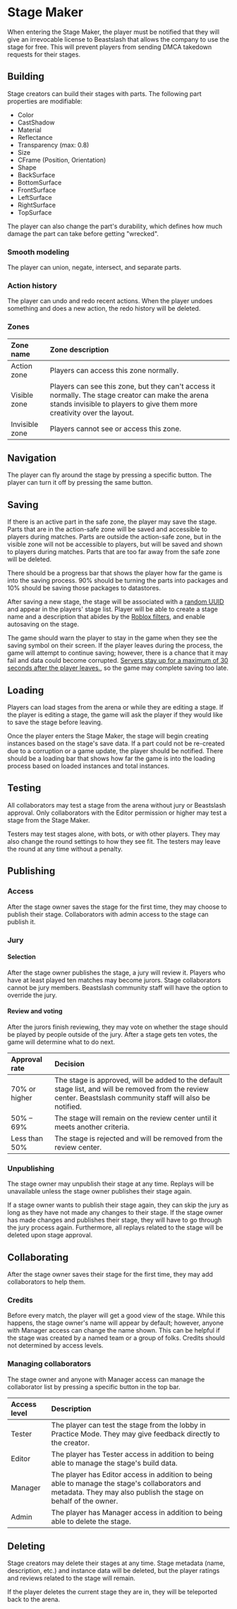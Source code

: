 # Stage Maker
When entering the Stage Maker, the player must be notified that they will give an irrevocable license to Beastslash that allows the company to use the stage for free. This will prevent players from sending DMCA takedown requests for their stages. 

## Building
Stage creators can build their stages with parts. The following part properties are modifiable:
* Color
* CastShadow
* Material
* Reflectance
* Transparency (max: 0.8)
* Size
* CFrame (Position, Orientation)
* Shape
* BackSurface
* BottomSurface
* FrontSurface
* LeftSurface
* RightSurface
* TopSurface

The player can also change the part's durability, which defines how much damage the part can take before getting "wrecked". 

### Smooth modeling
The player can union, negate, intersect, and separate parts. 

### Action history
The player can undo and redo recent actions. When the player undoes something and does a new action, the redo history will be deleted.

### Zones
<table>
  <thead>
    <tr>
      <th align="left">Zone name</th>
      <th align="left">Zone description</th>
    </tr>
  </thead>
  <tbody>
    <tr>
      <td>Action zone</td>
      <td>Players can access this zone normally.</td>
    </tr>
    <tr>
      <td>Visible zone</td>
      <td>Players can see this zone, but they can't access it normally. The stage creator can make the arena stands invisible to players to give them more creativity over the layout.</td>
    </tr>
    <tr>
      <td>Invisible zone</td>
      <td>Players cannot see or access this zone.</td>
    </tr>
  </tbody>
</table>

## Navigation
The player can fly around the stage by pressing a specific button. The player can turn it off by pressing the same button. 

## Saving
If there is an active part in the safe zone, the player may save the stage. Parts that are in the action-safe zone will be saved and accessible to players during matches. Parts are outside the action-safe zone, but in the visible zone will not be accessible to players, but will be saved and shown to players during matches. Parts that are too far away from the safe zone will be deleted.

There should be a progress bar that shows the player how far the game is into the saving process. 90% should be turning the parts into packages and 10% should be saving those packages to datastores.

After saving a new stage, the stage will be associated with a [random UUID](https://create.roblox.com/docs/reference/engine/classes/HttpService#GenerateGUID) and appear in the players' stage list. Player will be able to create a stage name and a description that abides by the [Roblox filters](https://create.roblox.com/docs/reference/engine/classes/Chat#FilterStringForBroadcast), and enable autosaving on the stage.

The game should warn the player to stay in the game when they see the saving symbol on their screen. If the player leaves during the process, the game will attempt to continue saving; however, there is a chance that it may fail and data could become corrupted. [Servers stay up for a maximum of 30 seconds after the player leaves.](https://create.roblox.com/docs/reference/engine/classes/DataModel#BindToClose), so the game may complete saving too late.

## Loading
Players can load stages from the arena or while they are editing a stage. If the player is editing a stage, the game will ask the player if they would like to save the stage before leaving.

Once the player enters the Stage Maker, the stage will begin creating instances based on the stage's save data. If a part could not be re-created due to a corruption or a game update, the player should be notified. There should be a loading bar that shows how far the game is into the loading process based on loaded instances and total instances.

## Testing
All collaborators may test a stage from the arena without jury or Beastslash approval. Only collaborators with the Editor permission or higher may test a stage from the Stage Maker.

Testers may test stages alone, with bots, or with other players. They may also change the round settings to how they see fit. The testers may leave the round at any time without a penalty.

## Publishing
### Access
After the stage owner saves the stage for the first time, they may choose to publish their stage. Collaborators with admin access to the stage can publish it. 

### Jury
#### Selection
After the stage owner publishes the stage, a jury will review it. Players who have at least played ten matches may become jurors. Stage collaborators cannot be jury members. Beastslash community staff will have the option to override the jury.

#### Review and voting
After the jurors finish reviewing, they may vote on whether the stage should be played by people outside of the jury. After a stage gets ten votes, the game will determine what to do next. 

<table>
  <thead>
    <tr>
      <th align="left">Approval rate</th>
      <th align="left">Decision</th>
    </tr>
  </thead>
  <tbody>
    <tr>
      <td>70% or higher</td>
      <td>The stage is approved, will be added to the default stage list, and will be removed from the review center. Beastslash community staff will also be notified.</td>
    </tr>
    <tr>
      <td>50% – 69%</td>
      <td>The stage will remain on the review center until it meets another criteria.</td>
    </tr>
    <tr>
      <td>Less than 50%</td>
      <td>The stage is rejected and will be removed from the review center.</td>
    </tr>
  </tbody>
</table>

### Unpublishing
The stage owner may unpublish their stage at any time. Replays will be unavailable unless the stage owner publishes their stage again.

If a stage owner wants to publish their stage again, they can skip the jury as long as they have not made any changes to their stage. If the stage owner has made changes and publishes their stage, they will have to go through the jury process again. Furthermore, all replays related to the stage will be deleted upon stage approval.

## Collaborating
After the stage owner saves their stage for the first time, they may add collaborators to help them. 

### Credits
Before every match, the player will get a good view of the stage. While this happens, the stage owner's name will appear by default; however, anyone with Manager access can change the name shown. This can be helpful if the stage was created by a named team or a group of folks. Credits should not determined by access levels.

### Managing collaborators
The stage owner and anyone with Manager access can manage the collaborator list by pressing a specific button in the top bar.

<table>
  <thead>
    <tr>
      <th align="left">Access level</th>
      <th align="left">Description</th>
    </tr>
  </thead>
  <tbody>
    <tr>
      <td>Tester</td>
      <td>The player can test the stage from the lobby in Practice Mode. They may give feedback directly to the creator.</td>
    </tr>
    <tr>
      <td>Editor</td>
      <td>The player has Tester access in addition to being able to manage the stage's build data.</td>
    </tr>
    <tr>
      <td>Manager</td>
      <td>The player has Editor access in addition to being able to manage the stage's collaborators and metadata. They may also publish the stage on behalf of the owner.</td>
    </tr>
    <tr>
      <td>Admin</td>
      <td>The player has Manager access in addition to being able to delete the stage.</td>
    </tr>
  </tbody>
</table>

## Deleting
Stage creators may delete their stages at any time. Stage metadata (name, description, etc.) and instance data will be deleted, but the player ratings and reviews related to the stage will remain.

If the player deletes the current stage they are in, they will be teleported back to the arena.
